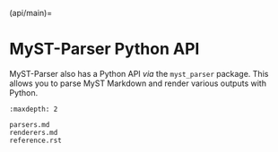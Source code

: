 (api/main)=

# MyST-Parser Python API

MyST-Parser also has a Python API *via* the `myst_parser` package.
This allows you to parse MyST Markdown and render various outputs with Python.

```{toctree}
:maxdepth: 2

parsers.md
renderers.md
reference.rst
```
